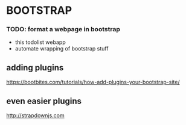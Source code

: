 # BOOTSTRAP

### TODO: format a webpage in bootstrap
- this todolist webapp
- automate wrapping of bootstrap stuff

## adding plugins
https://bootbites.com/tutorials/how-add-plugins-your-bootstrap-site/

## even easier plugins
http://strapdownjs.com